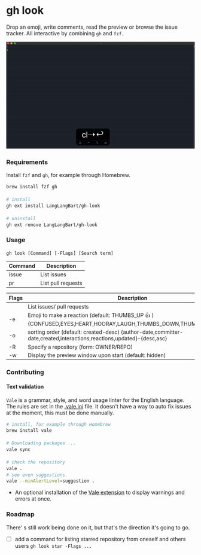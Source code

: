 # gh look
Drop an emoji, write comments, read the preview or browse the issue tracker. All interactive by combining `gh` and `fzf`.

![](https://raw.githubusercontent.com/LangLangBart/ImagePool/eff1b17b31ce05c60023bcbb59b61d1727eee7b8/storage/18_Sep_22_at_07_06_03_emoji.gif)

### Requirements
Install `fzf` and `gh`, for example through Homebrew.

```zsh
brew install fzf gh

# install
gh ext install LangLangBart/gh-look

# uninstall
gh ext remove LangLangBart/gh-look
```

### Usage

```
gh look [Command] [-Flags] [Search term]
```

| Command | Description        |
| ------- | ------------------ |
| issue   | List issues        |
| pr      | List pull requests |

| Flags  | Description                                                                                                          |
| ------ | -------------------------------------------------------------------------------------------------------------------- |
| <none> | List issues/ pull requests                                                                                           |
| -e     | Emoji to make a reaction (default: THUMBS_UP 👍 ) {CONFUSED,EYES,HEART,HOORAY,LAUGH,THUMBS_DOWN,THUMBS_UP,ROCKET}     |
| -o     | sorting order (default: created-desc) {author-date,committer-date,created,interactions,reactions,updated}-{desc,asc} |
| -R     | Specify a repository (form: OWNER/REPO)                                                                              |
| -w     | Display the preview window upon start (default: hidden)                                                              |

### Contributing

#### Text validation
`Vale` is a grammar, style, and word usage linter for the English language. The rules are set in the [.vale.ini](.vale.ini) file. It doesn't have a way to auto fix issues at the moment, this must be done manually.

```zsh
# install, for example through Homebrew
brew install vale

# Downloading packages ...
vale sync

# check the repository
vale .
# see even suggestions
vale --minAlertLevel=suggestion .
```

* An optional installation of the [Vale extension](https://marketplace.visualstudio.com/items?itemName=errata-ai.vale-server) to display warnings and errors at once.

### Roadmap
There' s still work being done on it, but that's the direction it's going to go.
- [ ] add a command for listing starred repository from oneself and others users  `gh look star -Flags ...`

